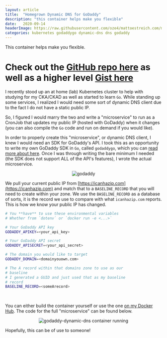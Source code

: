 ```yaml
---
layout: article
title:  "Homegrown Dynamic DNS for GoDaddy"
description: "this container helps make you flexible"
date:   2020-09-14
headerImage: https://raw.githubusercontent.com/oze4/mattoestreich.com/master/assets/hummingbird.jpg
categories: kubernetes godaddygo dynamic-dns dns godaddy
---
```


This container helps make you flexible.

# Check out the [GitHub repo here](https://github.com/oze4/service.godaddy-dynamic-dns) as well as a higher level [Gist here](https://gist.github.com/oze4/587562f53c3500391da2a782243f05c5)

I recently stood up an at home (lab) Kubernetes cluster to help with studying for my CKA/CKAD as well as started to learn `Go`. While standing up some services, I realized I would need some sort of dynamic DNS client due to the fact I do not have a static public IP.

So, I figured I would marry the two and write a "microservice" to run as a CronJob that updates my public IP (hosted with GoDaddy) when it changes (you can also compile the `Go` code and run on demand if you would like).

In order to properly create this "microservice", or dynamic DNS client, I knew I would need an SDK for GoDaddy's API. I took this as an opportunity to write my own GoDaddy SDK in `Go`, called `godaddygo`, which you can [read more about here](https://mattoestreich.com/golang/sdk/godaddy/godaddygo/2020/09/11/godaddygo.html). Once I was through writing the bare minimum I needed (the SDK does not support ALL of the API's features), I wrote the actual microservice.

<div style="text-align:center;">
<img title="godaddy" style="max-width:5rem;" src="https://raw.githubusercontent.com/oze4/mattoestreich.com/master/assets/godaddy.jpeg" alt="godaddy">
</div>

We pull your current public IP from [https://icanhazip.com](https://icanhazip.com) and match that to a `BASELINE_RECORD` that you will need to create within your zone. We use the `BASELINE_RECORD` as a database of sorts, it is the record we use to compare with what `icanhazip.com` reports. This is how we know your public IP has changed.

```bash
# You **have** to use these environmental variables
# Whether from `dotenv` or `docker run -e <...>`

# Your GoDaddy API key
GODADDY_APIKEY=<your_api_key>

# Your GoDaddy API secret
GODADDY_APISECRET=<your_api_secret>

# The domain you would like to target
GODADDY_DOMAIN=<domainyouown.com>

# The A record within that domains zone to use as our
# baseline
# I generated a GUID and just used that as my baseline
# record
BASELINE_RECORD=<someArecord>
```

<br />

You can either build the container yourself or use the one [on my Docker Hub](https://hub.docker.com/repository/docker/oze4/godaddy-dynamic-dns). The code for the full "microservice" can be found below.


<div style="text-align:center;">
<img style="max-height:20rem;" class="modal-image" src="https://raw.githubusercontent.com/oze4/mattoestreich.com/master/assets/godaddy-dynamic-dns-cronjob-running.png" alt="godaddy-dynamic-dns container running">
</div>

Hopefully, this can be of use to someone!

